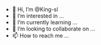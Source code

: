 - 👋 Hi, I’m @King-sl
- 👀 I’m interested in ...
- 🌱 I’m currently learning ...
- 💞️ I’m looking to collaborate on ...
- 📫 How to reach me ...

<!---
King-sl/King-sl is a ✨ special ✨ repository because its `README.md` (this file) appears on your GitHub profile.
You can click the Preview link to take a look at your changes.
--->
